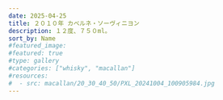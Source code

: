 ```yaml
---
date: 2025-04-25
title: ２０１０年 カベルネ・ソーヴィニヨン
description: １２度、７５０ml。
sort_by: Name
#featured_image: 
#featured: true
#type: gallery
#categories: ["whisky", "macallan"]
#resources:
#  - src: macallan/20_30_40_50/PXL_20241004_100905984.jpg
---
```

